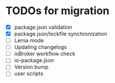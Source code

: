 # TODOs for migration

-   [x] package.json validation
-   [x] package.json/lockfile synchronization
-   [ ] Lerna mode
-   [ ] Updating changelogs
-   [ ] ioBroker workflow check
-   [ ] io-package.json
-   [ ] Version bump
-   [ ] user scripts
